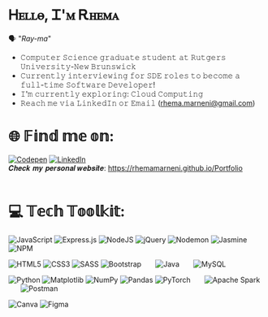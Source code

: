 # Ꮋꭼꮮꮮꮎ, Ꮖ'ꮇ Ꭱꮋꭼꮇꭺ
🗣️ "_Ray-ma_" <br>
* 𝙲𝚘𝚖𝚙𝚞𝚝𝚎𝚛 𝚂𝚌𝚒𝚎𝚗𝚌𝚎 𝚐𝚛𝚊𝚍𝚞𝚊𝚝𝚎 𝚜𝚝𝚞𝚍𝚎𝚗𝚝 𝚊𝚝 𝚁𝚞𝚝𝚐𝚎𝚛𝚜 𝚄𝚗𝚒𝚟𝚎𝚛𝚜𝚒𝚝𝚢-𝙽𝚎𝚠 𝙱𝚛𝚞𝚗𝚜𝚠𝚒𝚌𝚔
* 𝙲𝚞𝚛𝚛𝚎𝚗𝚝𝚕𝚢 𝚒𝚗𝚝𝚎𝚛𝚟𝚒𝚎𝚠𝚒𝚗𝚐 𝚏𝚘𝚛 𝚂𝙳𝙴 𝚛𝚘𝚕𝚎𝚜 𝚝𝚘 𝚋𝚎𝚌𝚘𝚖𝚎 𝚊 𝚏𝚞𝚕𝚕-𝚝𝚒𝚖𝚎 𝚂𝚘𝚏𝚝𝚠𝚊𝚛𝚎 𝙳𝚎𝚟𝚎𝚕𝚘𝚙𝚎𝚛!
* 𝙸'𝚖 𝚌𝚞𝚛𝚛𝚎𝚗𝚝𝚕𝚢 𝚎𝚡𝚙𝚕𝚘𝚛𝚒𝚗𝚐: 𝙲𝚕𝚘𝚞𝚍 𝙲𝚘𝚖𝚙𝚞𝚝𝚒𝚗𝚐
* 𝚁𝚎𝚊𝚌𝚑 𝚖𝚎 𝚟𝚒𝚊 𝙻𝚒𝚗𝚔𝚎𝚍𝙸𝚗 𝚘𝚛 𝙴𝚖𝚊𝚒𝚕 (rhema.marneni@gmail.com)

# 🌐 𝔽𝕚𝕟𝕕 𝕞𝕖 𝕠𝕟:
[![Codepen](https://img.shields.io/badge/Codepen-000000?style=for-the-badge&logo=codepen&logoColor=white)](https://codepen.io/rivendell) [![LinkedIn](https://img.shields.io/badge/LinkedIn-%230077B5.svg?logo=linkedin&logoColor=white)](https://linkedin.com/in/rhema-km)
<br>
𝑪𝒉𝒆𝒄𝒌 𝒎𝒚 𝒑𝒆𝒓𝒔𝒐𝒏𝒂𝒍 𝒘𝒆𝒃𝒔𝒊𝒕𝒆: https://rhemamarneni.github.io/Portfolio
<br><br>
# 💻 𝕋𝕖𝕔𝕙 𝕋𝕠𝕠𝕝𝕜𝕚𝕥:
![JavaScript](https://img.shields.io/badge/javascript-%23323330.svg?style=for-the-badge&logo=javascript&logoColor=%23F7DF1E) ![Express.js](https://img.shields.io/badge/express.js-%23404d59.svg?style=for-the-badge&logo=express&logoColor=%2361DAFB) ![NodeJS](https://img.shields.io/badge/node.js-6DA55F?style=for-the-badge&logo=node.js&logoColor=white) ![jQuery](https://img.shields.io/badge/jquery-%230769AD.svg?style=for-the-badge&logo=jquery&logoColor=white)  ![Nodemon](https://img.shields.io/badge/NODEMON-%23323330.svg?style=for-the-badge&logo=nodemon&logoColor=%BBDEAD) ![Jasmine](https://img.shields.io/badge/jasmine-%238A4182.svg?style=for-the-badge&logo=jasmine&logoColor=white) ![NPM](https://img.shields.io/badge/NPM-%23CB3837.svg?style=for-the-badge&logo=npm&logoColor=white) 

![HTML5](https://img.shields.io/badge/html5-%23E34F26.svg?style=for-the-badge&logo=html5&logoColor=white) ![CSS3](https://img.shields.io/badge/css3-%231572B6.svg?style=for-the-badge&logo=css3&logoColor=white) ![SASS](https://img.shields.io/badge/SASS-hotpink.svg?style=for-the-badge&logo=SASS&logoColor=white) ![Bootstrap](https://img.shields.io/badge/bootstrap-%238511FA.svg?style=for-the-badge&logo=bootstrap&logoColor=white)   &nbsp;&nbsp;&nbsp;&nbsp;&nbsp;  ![Java](https://img.shields.io/badge/java-%23ED8B00.svg?style=for-the-badge&logo=openjdk&logoColor=white)  &nbsp;&nbsp;&nbsp;&nbsp;&nbsp; ![MySQL](https://img.shields.io/badge/mysql-%2300000f.svg?style=for-the-badge&logo=mysql&logoColor=white) 

![Python](https://img.shields.io/badge/python-3670A0?style=for-the-badge&logo=python&logoColor=ffdd54)  ![Matplotlib](https://img.shields.io/badge/Matplotlib-%23ffffff.svg?style=for-the-badge&logo=Matplotlib&logoColor=black) ![NumPy](https://img.shields.io/badge/numpy-%23013243.svg?style=for-the-badge&logo=numpy&logoColor=white) ![Pandas](https://img.shields.io/badge/pandas-%23150458.svg?style=for-the-badge&logo=pandas&logoColor=white) ![PyTorch](https://img.shields.io/badge/PyTorch-%23EE4C2C.svg?style=for-the-badge&logo=PyTorch&logoColor=white)  &nbsp;&nbsp;&nbsp;&nbsp;&nbsp;  ![Apache Spark](https://img.shields.io/badge/Apache%20Spark-FDEE21?style=for-the-badge&logo=apachespark&logoColor=black) &nbsp;&nbsp;&nbsp;&nbsp;&nbsp;   ![Postman](https://img.shields.io/badge/Postman-FF6C37?style=for-the-badge&logo=postman&logoColor=white)

![Canva](https://img.shields.io/badge/Canva-%2300C4CC.svg?style=for-the-badge&logo=Canva&logoColor=white) ![Figma](https://img.shields.io/badge/figma-%23F24E1E.svg?style=for-the-badge&logo=figma&logoColor=white)  &nbsp;&nbsp;&nbsp;&nbsp;&nbsp; 


<!--
- 🔭 I’m currently working on ...
- 🌱 I’m currently learning ...
- 👯 I’m looking to collaborate on ...
- 🤔 I’m looking for help with ...
- 💬 Ask me about ...
- 📫 How to reach me: ...
- 😄 Pronouns: ...
- ⚡ Fun fact: ...
-->
